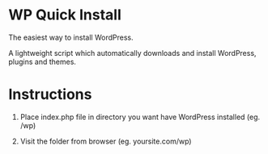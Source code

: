WP Quick Install
================

The easiest way to install WordPress.

A lightweight script which automatically downloads and install WordPress, plugins and themes.

Instructions
================

1) Place index.php file in directory you want have WordPress installed (eg. /wp)

2) Visit the folder from browser (eg. yoursite.com/wp)
